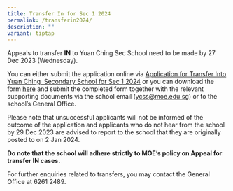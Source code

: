 ```yaml
---
title: Transfer In for Sec 1 2024
permalink: /transferin2024/
description: ""
variant: tiptap
---
```

<p>Appeals to transfer <strong>IN</strong> to Yuan Ching Sec School need to be made by 27 Dec 2023 (Wednesday).</p><p>You can either submit the application online via&nbsp;<a href="https://form.gov.sg/636c7eb3a8e034001265e136" rel="noopener noreferrer nofollow" target="_blank">Application for Transfer Into Yuan Ching&nbsp; Secondary School for Sec 1 2024</a>&nbsp;or you can download the form <a href="/files/Transfer_into_YCSS_for_Sec_1_2024_cleared.pdf" rel="noopener noreferrer nofollow" target="_blank">here</a> and submit the completed form together with the relevant supporting documents via the school email (<a href="mailto:ycss@moe.edu.sg" rel="noopener noreferrer nofollow" target="_blank">ycss@moe.edu.sg</a>) or to the school’s General Office.</p><p>Please note that unsuccessful applicants will not be informed of the outcome of the application and applicants who do not hear from the school by 29 Dec 2023 are advised to report to the school that they are originally posted to on 2 Jan 2024.</p><p><strong>Do note that the school will adhere strictly to MOE’s policy on Appeal for transfer IN cases.</strong></p><p>For further enquiries related to transfers, you may contact the General Office at 6261 2489.</p>